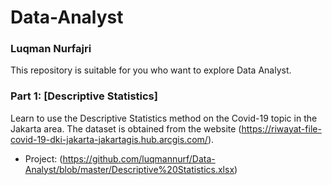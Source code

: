 # Data-Analyst

### Luqman Nurfajri

This repository is suitable for you who want to explore Data Analyst.

### Part 1: [Descriptive Statistics] 
Learn to use the Descriptive Statistics method on the Covid-19 topic in the Jakarta area. The dataset is obtained from the website (https://riwayat-file-covid-19-dki-jakarta-jakartagis.hub.arcgis.com/).

- Project: (https://github.com/luqmannurf/Data-Analyst/blob/master/Descriptive%20Statistics.xlsx)
